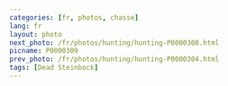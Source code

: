 ```yaml
---
categories: [fr, photos, chasse]
lang: fr
layout: photo
next_photo: /fr/photos/hunting/hunting-P0000308.html
picname: P0000309
prev_photo: /fr/photos/hunting/hunting-P0000304.html
tags: [Dead Steinbock]
---
```

